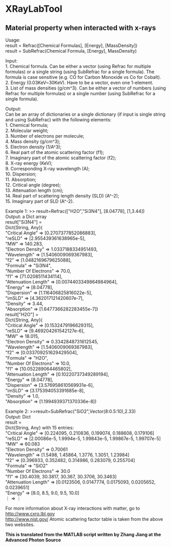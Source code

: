 # XRayLabTool

## Material property when interacted with x-rays

Usage:  
    result = Refrac([Chemical Formulas], [Energy], [MassDensity])  
    result = SubRefrac(Chemical Formula, [Energy], MassDensity)  

Input:  
    1. Chemical formula. Can be either a vector (using Refrac for multiple formulas) or a single string (using SubRefrac for a single formula). The formula is case sensitive (e.g. CO for Carbon Monoxide vs Co for Cobalt).  
    2. Energy (0.03KeV~30KeV). Have to be a vector, even one 1-element.  
    3. List of mass densities (g/cm^3). Can be either a vector of numbers (using Refrac for multiple formulas) or a single number (using SubRefrac for a single formula).  

Output:  
    Can be an array of dictionaries or a single dictionary (if input is single string and using SubRefrac) with the following elements:  
        1. Chemical formula;  
        2. Molecular weight;  
        3. Number of electrons per molecule;  
        4. Mass density (g/cm^3);  
        5. Electron density (1/A^3);  
        6. Real part of the atomic scattering factor (f1);  
        7. Imaginary part of the atomic scattering factor (f2);  
        8. X-ray energy (KeV);  
        9. Corresponding X-ray wavelength (A);  
        10. Dispersion;  
        11. Absorption;  
        12. Critical angle (degree);  
        13. Attenuation length (cm);  
        14. Real part of scattering length density (SLD) (A^-2);  
        15. Imaginary part of SLD (A^-2).  

Example 1: >> result=Refrac(["H2O","Si3N4"], [8.04778], [1,3.44])  
            Output: a Dict array  
                result["Si3N4"] =  
                    Dict{String, Any}(  
                        "Critical Angle" => [0.2707377852086883],  
                        "reSLD" => [2.955439361638965e-5],  
                        "MW" => 140.283,  
                        "Electron Density" => 1.0337188334951493,  
                        "Wavelength" => [1.5406009069367983],  
                        "f2" => [1.0482169679625088],  
                        "Formula" => "Si3N4",  
                        "Number Of Electrons" => 70.0,  
                        "f1" => [71.0208511434114],  
                        "Attenuation Length" => [0.0074403349864984964],  
                        "Energy" => [8.04778],  
                        "Dispersion" => [1.116406825816022e-5],  
                        "imSLD" => [4.362017121420607e-7],  
                        "Density" => 3.44,  
                        "Absorption" => [1.6477366282283455e-7])  
                result["H2O"] =  
                    Dict{String, Any}(  
                        "Critical Angle" => [0.1532479196629315],  
                        "reSLD" => [9.469204261542127e-6],  
                        "MW" => 18.015,  
                        "Electron Density" => 0.3342848731612545,  
                        "Wavelength" => [1.5406009069367983],  
                        "f2" => [0.033709251629429504],  
                        "Formula" => "H2O",  
                        "Number Of Electrons" => 10.0,  
                        "f1" => [10.052289064465802],  
                        "Attenuation Length" => [0.10220737349289194],  
                        "Energy" => [8.04778],  
                        "Dispersion" => [3.576958610569931e-6],  
                        "imSLD" => [3.175394053391685e-8],  
                        "Density" => 1.0,  
                        "Absorption" => [1.1994939371370336e-8])  

Example 2: >>result=SubRefrac("SiO2",Vector(8:0.5:10),2.33)  
            Output: Dict  
                result =  
                    Dict{String, Any} with 15 entries:  
                        "Critical Angle"      => [0.224095, 0.210836, 0.199074, 0.188608, 0.179106]  
                        "reSLD"               => [2.00086e-5, 1.9994e-5, 1.99843e-5, 1.99867e-5, 1.99707e-5]  
                        "MW"                  => 60.083  
                        "Electron Density"    => 0.70061  
                        "Wavelength"          => [1.5498, 1.45864, 1.3776, 1.3051, 1.23984]  
                        "f2"                  => [0.396933, 0.352482, 0.314986, 0.283079, 0.255704]  
                        "Formula"             => "SiO2"  
                        "Number Of Electrons" => 30.0  
                        "f1"                  => [30.4039, 30.3817, 30.367, 30.3706, 30.3463]  
                        "Attenuation Length"  => [0.0123506, 0.0147774, 0.0175093, 0.0205652, 0.0239651]  
                        "Energy"              => [8.0, 8.5, 9.0, 9.5, 10.0]  
                        ⋮                     => ⋮  

For more information about X-ray interactions with matter, go to  
        <http://www.cxro.lbl.gov>  
        <http://www.nist.gov/>
Atomic scattering factor table is taken from the above two websites.

**This is translated from the MATLAB script written by Zhang Jiang at the Advanced Photon Source**